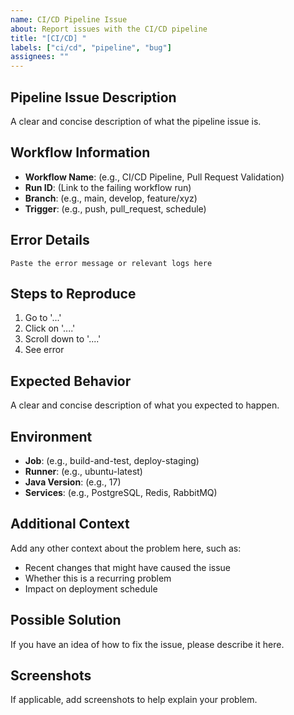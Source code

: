 ```yaml
---
name: CI/CD Pipeline Issue
about: Report issues with the CI/CD pipeline
title: "[CI/CD] "
labels: ["ci/cd", "pipeline", "bug"]
assignees: ""
---
```


## Pipeline Issue Description

A clear and concise description of what the pipeline issue is.

## Workflow Information

- **Workflow Name**: (e.g., CI/CD Pipeline, Pull Request Validation)
- **Run ID**: (Link to the failing workflow run)
- **Branch**: (e.g., main, develop, feature/xyz)
- **Trigger**: (e.g., push, pull_request, schedule)

## Error Details

```
Paste the error message or relevant logs here
```

## Steps to Reproduce

1. Go to '...'
2. Click on '....'
3. Scroll down to '....'
4. See error

## Expected Behavior

A clear and concise description of what you expected to happen.

## Environment

- **Job**: (e.g., build-and-test, deploy-staging)
- **Runner**: (e.g., ubuntu-latest)
- **Java Version**: (e.g., 17)
- **Services**: (e.g., PostgreSQL, Redis, RabbitMQ)

## Additional Context

Add any other context about the problem here, such as:

- Recent changes that might have caused the issue
- Whether this is a recurring problem
- Impact on deployment schedule

## Possible Solution

If you have an idea of how to fix the issue, please describe it here.

## Screenshots

If applicable, add screenshots to help explain your problem.
